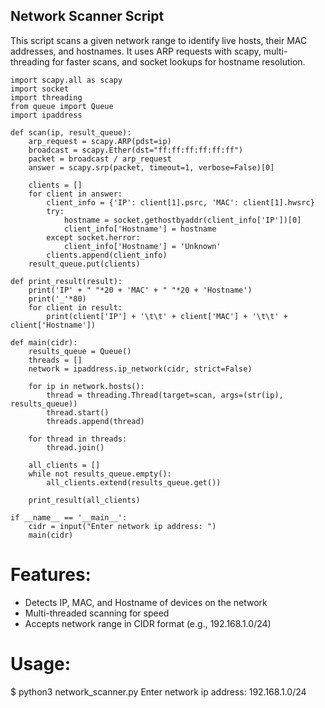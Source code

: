 ## Network Scanner Script

This script scans a given network range to identify live hosts,
their MAC addresses, and hostnames. It uses ARP requests with scapy,
multi-threading for faster scans, and socket lookups for hostname resolution.

```
import scapy.all as scapy
import socket
import threading
from queue import Queue
import ipaddress

def scan(ip, result_queue):
    arp_request = scapy.ARP(pdst=ip)
    broadcast = scapy.Ether(dst="ff:ff:ff:ff:ff:ff")
    packet = broadcast / arp_request
    answer = scapy.srp(packet, timeout=1, verbose=False)[0]

    clients = []
    for client in answer:
        client_info = {'IP': client[1].psrc, 'MAC': client[1].hwsrc}
        try:
            hostname = socket.gethostbyaddr(client_info['IP'])[0]
            client_info['Hostname'] = hostname
        except socket.herror:
            client_info['Hostname'] = 'Unknown'
        clients.append(client_info)
    result_queue.put(clients)

def print_result(result):
    print('IP' + " "*20 + 'MAC' + " "*20 + 'Hostname')
    print('_'*80)
    for client in result:
        print(client['IP'] + '\t\t' + client['MAC'] + '\t\t' + client['Hostname'])

def main(cidr):
    results_queue = Queue()
    threads = []
    network = ipaddress.ip_network(cidr, strict=False)

    for ip in network.hosts():
        thread = threading.Thread(target=scan, args=(str(ip), results_queue))
        thread.start()
        threads.append(thread)

    for thread in threads:
        thread.join()

    all_clients = []
    while not results_queue.empty():
        all_clients.extend(results_queue.get())

    print_result(all_clients)

if __name__ == '__main__':
    cidr = input("Enter network ip address: ")
    main(cidr)
```

# Features:
- Detects IP, MAC, and Hostname of devices on the network
- Multi-threaded scanning for speed
- Accepts network range in CIDR format (e.g., 192.168.1.0/24)

# Usage:
$ python3 network_scanner.py
Enter network ip address: 192.168.1.0/24
